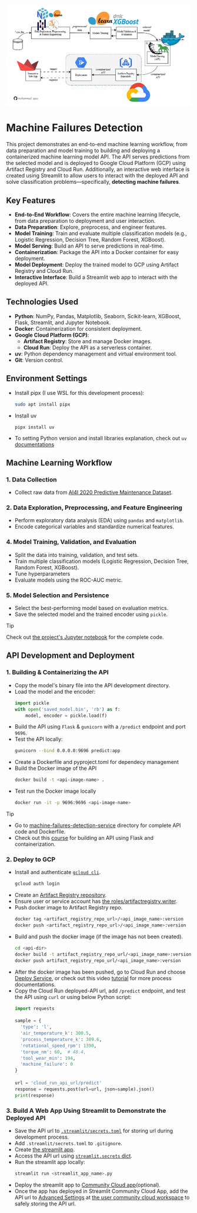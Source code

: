 ![Workflow](https://github.com/mohammad-agus/machine-failures-detection/blob/master/images/workflow.gif?raw=true)

# Machine Failures Detection
This project demonstrates an end-to-end machine learning workflow, from data preparation and model training to building and deploying a containerized machine learning model API. The API serves predictions from the selected model and is deployed to Google Cloud Platform (GCP) using Artifact Registry and Cloud Run. Additionally, an interactive web interface is created using Streamlit to allow users to interact with the deployed API and solve classification problems—specifically, **detecting machine failures**.

## **Key Features**
- **End-to-End Workflow**: Covers the entire machine learning lifecycle, from data preparation to deployment and user interaction.
- **Data Preparation**: Explore, preprocess, and engineer features.
- **Model Training**: Train and evaluate multiple classification models (e.g., Logistic Regression, Decision Tree, Random Forest, XGBoost).
- **Model Serving**: Build an API to serve predictions in real-time.
- **Containerization**: Package the API into a Docker container for easy deployment.
- **Model Deployment**: Deploy the trained model to GCP using Artifact Registry and Cloud Run.
- **Interactive Interface**: Build a Streamlit web app to interact with the deployed API.

## **Technologies Used**
- **Python**: NumPy, Pandas, Matplotlib, Seaborn, Scikit-learn, XGBoost, Flask, Streamlit, and Jupyter Notebook.
- **Docker**: Containerization for consistent deployment.
- **Google Cloud Platform (GCP)**:
  - **Artifact Registry**: Store and manage Docker images.
  - **Cloud Run**: Deploy the API as a serverless container.
- **uv**: Python dependency management and virtual environment tool.
- **Git**: Version control.

## **Environment Settings**
- Install pipx (I use WSL for this development process):
  ```bash
  sudo apt install pipx
  ```
- Install uv
  ```
  pipx install uv
  ```
- To setting Python version and install libraries explanation, check out `uv` [documentations](https://docs.astral.sh/uv/)

## **Machine Learning Workflow**

### **1. Data Collection**
- Collect raw data from [AI4I 2020 Predictive Maintenance Dataset](https://archive.ics.uci.edu/dataset/601/ai4i+2020+predictive+maintenance+dataset).

### **2. Data Exploration, Preprocessing, and Feature Engineering**
- Perform exploratory data analysis (EDA) using `pandas` and `matplotlib`.
- Encode categorical variables and standardize numerical features.

### **4. Model Training, Validation, and Evaluation**
- Split the data into training, validation, and test sets.
- Train multiple classification models (Logistic Regression, Decision Tree, Random Forest, XGBoost).
- Tune hyperparameters
- Evaluate models using the ROC-AUC metric.

### **5. Model Selection and Persistence**
- Select the best-performing model based on evaluation metrics.
- Save the selected model and the trained encoder using `pickle`.

> [!Tip]
> Check out [the project's Jupyter notebook](https://github.com/mohammad-agus/machine-failures-detection/blob/master/project_notebook.ipynb) for the complete code.


## **API Development and Deployment**

### **1. Building & Containerizing the API**
- Copy the model's binary file into the API development directory.
- Load the model and the encoder:
  ```python
  import pickle
  with open('saved_model.bin', 'rb') as f:
      model, encoder = pickle.load(f)
  ```
- Build the API using `Flask` & `gunicorn` with a `/predict` endpoint and port `9696`.
- Test the API locally:
  ```bash
  gunicorn --bind 0.0.0.0:9696 predict:app
  ```
- Create a Dockerfile and pyproject.toml for dependecy management
- Build the Docker image of the API
  ```bash
  docker build -t <api-image-name> .
  ```
- Test run the Docker image locally
  ```bash
  docker run -it -p 9696:9696 <api-image-name>
  ```
> [!Tip]
> - Go to [machine-failures-detection-service](https://github.com/mohammad-agus/machine-failures-detection/tree/master/machine-failures-detection-service) directory for complete API code and Dockerfile.
> - Check out this [course](https://github.com/DataTalksClub/machine-learning-zoomcamp/tree/master/05-deployment) for building an API using Flask and containerization.

### **2. Deploy to GCP**
- Install and authenticate [`gcloud cli`](https://cloud.google.com/sdk/docs/install-sdk).
  ```bash
  gcloud auth login
  ```
- Create an [Artifact Registry repository](https://cloud.google.com/artifact-registry/docs).
- Ensure user or service account has [the roles/artifactregistry.writer](https://cloud.google.com/iam/docs/understanding-roles).
- Push docker image to Artifact Registry repo.
  ```bash
  docker tag <artifact_registry_repo_url>/<api_image_name>:version
  docker push <artifact_registry_repo_url>/<api_image_name>:version
  ```
- Build and push the docker image (if the image has not been created).
  ```bash
  cd <api-dir>
  docker build -t artifact_registry_repo_url/<api_image_name>:version .
  docker push artifact_registry_repo_url/<api_image_name>:version
  ```
- After the docker image has been pushed, go to Cloud Run and choose [Deploy Service](https://cloud.google.com/artifact-registry/docs/integrate-cloud-run), or check out this video [tutorial](https://www.youtube.com/watch?v=cw34KMPSt4k&t=270s) for more process documentations.
- Copy the Cloud Run deployed-API url, add `/predict` endpoint, and test the API using `curl` or using below Python script:
  ```python
  import requests

  sample = {
    'type': 'l',
    'air_temperature_k': 300.5,
    'process_temperature_k': 309.6,
    'rotational_speed_rpm': 1390,
    'torque_nm': 60,  # 48.4,
    'tool_wear_min': 194,
    'machine_failure': 0
  }

  url = 'cloud_run_api_url/predict'
  response = requests.post(url=url, json=sample).json()
  print(response)
  ```

### **3. Build A Web App Using Streamlit to Demonstrate the Deployed API**
- Save the API url to [`.streamlit/secrets.toml`](https://docs.streamlit.io/develop/concepts/connections/secrets-management) for storing url during development process.
- Add `.streamlit/secrets.toml` to `.gitignore`.
- Create [the streamlit app](https://github.com/mohammad-agus/machine-failures-detection/blob/master/streamlit_app.py).
- Access the API url using [`streamlit.secrets` dict](https://docs.streamlit.io/develop/concepts/connections/secrets-management).
- Run the streamlit app locally:
  ```bash
  streamlit run <streamlit_app_name>.py
  ```
- Deploy the streamlit app to [Community Cloud app](https://share.streamlit.io/)(optional).
- Once the app has deployed in Streamlit Community Cloud App, add the API url to [Advanced Settings](https://docs.streamlit.io/deploy/streamlit-community-cloud/deploy-your-app/secrets-management) at [the user community cloud workspace](https://share.streamlit.io/) to safely storing the API url.